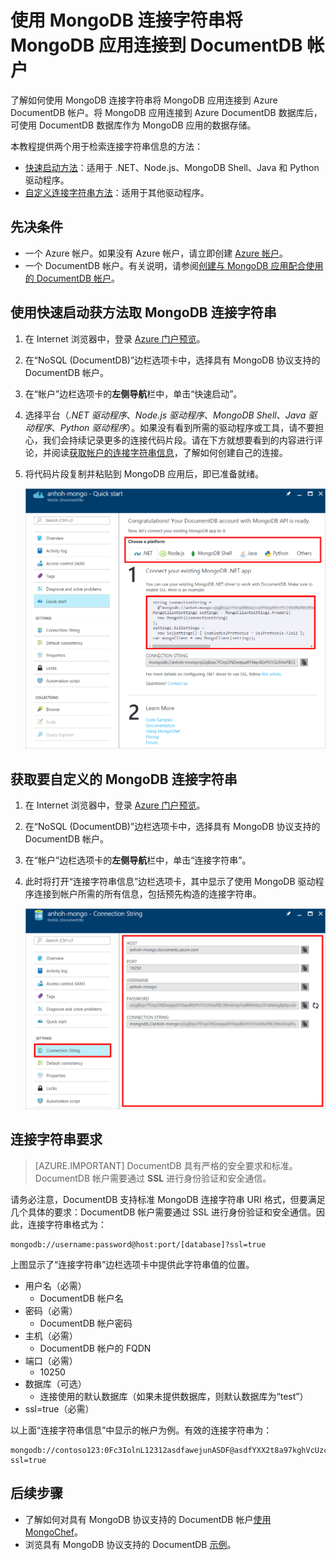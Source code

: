 <properties
    pageTitle="DocumentDB 帐户的 MongoDB 连接字符串 | Azure"
    description="了解如何使用 MongoDB 连接字符串将 MongoDB 应用连接到 Azure DocumentDB 帐户。"
    keywords="mongodb 连接字符串"
    services="documentdb"
    author="AndrewHoh"
    manager="jhubbard"
    editor=""
    documentationcenter="" />
<tags
    ms.assetid="e36f7375-9329-403b-afd1-4ab49894f75e"
    ms.service="documentdb"
    ms.workload="data-services"
    ms.tgt_pltfrm="na"
    ms.devlang="na"
    ms.topic="article"
    ms.date="01/09/2016"
    wacn.date="02/27/2017"
    ms.author="anhoh" />  


# 使用 MongoDB 连接字符串将 MongoDB 应用连接到 DocumentDB 帐户
了解如何使用 MongoDB 连接字符串将 MongoDB 应用连接到 Azure DocumentDB 帐户。将 MongoDB 应用连接到 Azure DocumentDB 数据库后，可使用 DocumentDB 数据库作为 MongoDB 应用的数据存储。

本教程提供两个用于检索连接字符串信息的方法：

- [快速启动方法](#QuickStartConnection)：适用于 .NET、Node.js、MongoDB Shell、Java 和 Python 驱动程序。
- [自定义连接字符串方法](#GetCustomConnection)：适用于其他驱动程序。

## 先决条件

- 一个 Azure 帐户。如果没有 Azure 帐户，请立即创建 [Azure 帐户](/pricing/1rmb-trial/)。
- 一个 DocumentDB 帐户。有关说明，请参阅[创建与 MongoDB 应用配合使用的 DocumentDB 帐户](/documentation/articles/documentdb-create-mongodb-account/)。

## <a id="QuickStartConnection"></a>使用快速启动获方法取 MongoDB 连接字符串
1. 在 Internet 浏览器中，登录 [Azure 门户预览](https://portal.azure.cn)。
2. 在“NoSQL \(DocumentDB\)”边栏选项卡中，选择具有 MongoDB 协议支持的 DocumentDB 帐户。
3. 在“帐户”边栏选项卡的**左侧导航**栏中，单击“快速启动”。
4. 选择平台（*.NET 驱动程序*、*Node.js 驱动程序*、*MongoDB Shell*、*Java 驱动程序*、*Python 驱动程序*）。如果没有看到所需的驱动程序或工具，请不要担心，我们会持续记录更多的连接代码片段。请在下方就想要看到的内容进行评论，并阅读[获取帐户的连接字符串信息](#GetCustomConnection)，了解如何创建自己的连接。
5. 将代码片段复制并粘贴到 MongoDB 应用后，即已准备就绪。

    ![“快速启动”边栏选项卡的屏幕截图](./media/documentdb-connect-mongodb-account/QuickStartBlade.png)  


## <a id="GetCustomConnection" name="a-idgetcustomconnectiona-get-the-mongodb-connection-string-to-customize"></a>获取要自定义的 MongoDB 连接字符串
1. 在 Internet 浏览器中，登录 [Azure 门户预览](https://portal.azure.cn)。
2. 在“NoSQL \(DocumentDB\)”边栏选项卡中，选择具有 MongoDB 协议支持的 DocumentDB 帐户。
3. 在“帐户”边栏选项卡的**左侧导航**栏中，单击“连接字符串”。
4. 此时将打开“连接字符串信息”边栏选项卡，其中显示了使用 MongoDB 驱动程序连接到帐户所需的所有信息，包括预先构造的连接字符串。

    ![连接字符串边栏选项卡的屏幕截图](./media/documentdb-connect-mongodb-account/ConnectionStringBlade.png)

## <a name="connection-string-requirements"></a> 连接字符串要求
> [AZURE.IMPORTANT]
DocumentDB 具有严格的安全要求和标准。DocumentDB 帐户需要通过 **SSL** 进行身份验证和安全通信。
>
>

请务必注意，DocumentDB 支持标准 MongoDB 连接字符串 URI 格式，但要满足几个具体的要求：DocumentDB 帐户需要通过 SSL 进行身份验证和安全通信。因此，连接字符串格式为：

    mongodb://username:password@host:port/[database]?ssl=true

上图显示了“连接字符串”边栏选项卡中提供此字符串值的位置。

- 用户名（必需）
  - DocumentDB 帐户名
- 密码（必需）
  - DocumentDB 帐户密码
- 主机（必需）
  - DocumentDB 帐户的 FQDN
- 端口（必需）
  - 10250
- 数据库（可选）
  - 连接使用的默认数据库（如果未提供数据库，则默认数据库为“test”）
- ssl=true（必需）

以上面“连接字符串信息”中显示的帐户为例。有效的连接字符串为：

    mongodb://contoso123:0Fc3IolnL12312asdfawejunASDF@asdfYXX2t8a97kghVcUzcDv98hawelufhawefafnoQRGwNj2nMPL1Y9qsIr9Srdw==@anhohmongo.documents.azure.com:10250/mydatabase?ssl=true

## 后续步骤
- 了解如何对具有 MongoDB 协议支持的 DocumentDB 帐户[使用 MongoChef](/documentation/articles/documentdb-mongodb-mongochef/)。
- 浏览具有 MongoDB 协议支持的 DocumentDB [示例](/documentation/articles/documentdb-mongodb-samples/)。

<!---HONumber=Mooncake_0220_2017-->
<!--Update_Description: update meta properties-->